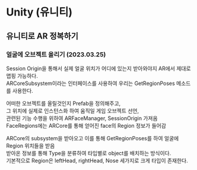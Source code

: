 # Unity (유니티)  
## 유니티로 AR 정복하기  
### 얼굴에 오브젝트 올리기 (2023.03.25)  
Session Origin을 통해서 실제 얼굴 위치가 어디에 있는지 받아와야지 AR에서 제대로 맵핑 가능하다.  
ARCoreSubsystem이라는 인터페이스를 사용하여 우리는 GetRegionPoses 메소드를 사용한다.  

어떠한 오브젝트를 올릴것인지 Prefab을 정의해주고,  
그 위치에 실제로 인스턴스화 하여 움직일 게임 오브젝트 선언,  
관련된 기능 수행을 위하여 ARFaceManager, SessionOrigin 가져옴  
FaceRegions에는 ARCore를 통해 얻어진 face의 Region 정보가 들어감  

ARCore의 subsystem을 받아오고 이를 통해 GetRegionPoses를 하여 얼굴에 Region 위치들을 받음  
받아온 정보를 통해 Type을 분류하여 타입별로 object를 배치하는 방식이다.  
기본적으로 Region은 leftHead, rightHead, Nose 세가지로 크게 타입이 존재한다.  
